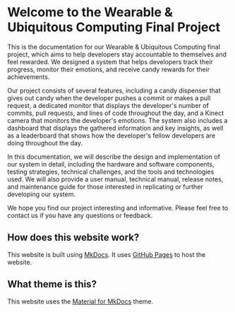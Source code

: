# Welcome to the Wearable & Ubiquitous Computing Final Project

This is the documentation for our Wearable & Ubiquitous Computing final project, which aims to help developers stay accountable to themselves and feel rewarded. We designed a system that helps developers track their progress, monitor their emotions, and receive candy rewards for their achievements.

Our project consists of several features, including a candy dispenser that gives out candy when the developer pushes a commit or makes a pull request, a dedicated monitor that displays the developer's number of commits, pull requests, and lines of code throughout the day, and a Kinect camera that monitors the developer's emotions. The system also includes a dashboard that displays the gathered information and key insights, as well as a leaderboard that shows how the developer's fellow developers are doing throughout the day.

In this documentation, we will describe the design and implementation of our system in detail, including the hardware and software components, testing strategies, technical challenges, and the tools and technologies used. We will also provide a user manual, technical manual, release notes, and maintenance guide for those interested in replicating or further developing our system.

We hope you find our project interesting and informative. Please feel free to contact us if you have any questions or feedback.

## How does this website work?

This website is built using [MkDocs](https://www.mkdocs.org/). It uses [GitHub Pages](https://pages.github.com/) to host the website.

## What theme is this?

This website uses the [Material for MkDocs](https://squidfunk.github.io/mkdocs-material/) theme.
